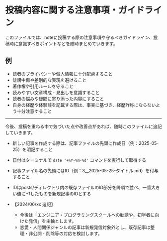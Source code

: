# 投稿内容に関する注意事項・ガイドライン

このファイルでは、noteに投稿する際の注意事項や守るべきガイドライン、投稿時に意識すべきポイントなどを随時まとめていきます。

## 例
- 読者のプライバシーや個人情報に十分配慮すること
- 誹謗中傷や差別的な表現を避けること
- 著作権や引用ルールを守ること
- 読みやすい文章構成・見出しを意識すること
- 読者の悩みや疑問に寄り添った内容にすること
- 自身の経歴や体験談を記載する際は、事実に基づき、経歴詐称にならないよう十分注意すること

---

今後、投稿を重ねる中で気づいた点や改善点があれば、随時このファイルに追記していきます。

- 新しい記事を作成する際は、記事ファイルの先頭に作成日（例：2025-05-25）を明記すること
- 日付はターミナルで `date '+%Y-%m-%d'` コマンドを実行して取得する
- 記事ファイル名の先頭にはID（例：3__2025-05-25-タイトル.md）を付与すること
- IDはposts/ディレクトリ内の既存ファイルのID部分を降順で並べ、一番大きい値に+1したものを新規記事のIDとする

- 【2024/06/xx 追記】
  - 今後は「エンジニア・プログラミングスクールへの勧誘や、初学者に向けた発信」を主軸とします。
  - 恋愛・人間関係ジャンルの記事は新規発信対象外とし、既存記事は整理・非公開・削除等の対応を検討します。
